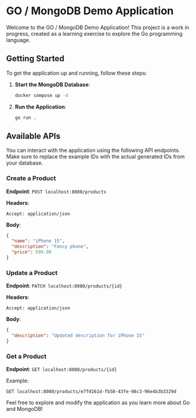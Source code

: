 # GO / MongoDB Demo Application

Welcome to the GO / MongoDB Demo Application! This project is a work in progress, created as a learning exercise to explore the Go programming language.

## Getting Started

To get the application up and running, follow these steps:

1. **Start the MongoDB Database**:
   ```bash
   docker compose up -d
   ```

2. **Run the Application**:
   ```bash
   go run .
   ```

## Available APIs

You can interact with the application using the following API endpoints. Make sure to replace the example IDs with the actual generated IDs from your database.

### Create a Product

**Endpoint**: `POST localhost:8080/products`

**Headers**:
```
Accept: application/json
```

**Body**:
```json
{
  "name": "iPhone 15",
  "description": "Fancy phone",
  "price": 599.00
}
```

### Update a Product

**Endpoint**: `PATCH localhost:8080/products/{id}`

**Headers**:
```
Accept: application/json
```

**Body**:
```json
{
  "description": "Updated description for iPhone 15"
}
```

### Get a Product

**Endpoint**: `GET localhost:8080/products/{id}`

Example:
```plaintext
GET localhost:8080/products/e7fd161d-fb50-43fe-98c3-96e4b3b3329d
```

Feel free to explore and modify the application as you learn more about Go and MongoDB!